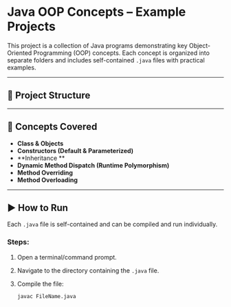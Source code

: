 # Java OOP Concepts – Example Projects

This project is a collection of Java programs demonstrating key Object-Oriented Programming (OOP) concepts. Each concept is organized into separate folders and includes self-contained `.java` files with practical examples.

---

## 📁 Project Structure


---

## 📌 Concepts Covered

- **Class & Objects**
- **Constructors (Default & Parameterized)**
- **Inheritance **
- **Dynamic Method Dispatch (Runtime Polymorphism)**
- **Method Overriding**
- **Method Overloading**

---

## ▶️ How to Run

Each `.java` file is self-contained and can be compiled and run individually.

### Steps:

1. Open a terminal/command prompt.
2. Navigate to the directory containing the `.java` file.
3. Compile the file:

   ```bash
   javac FileName.java
